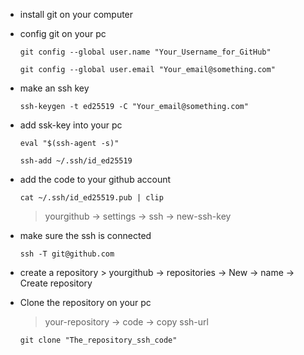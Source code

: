 
* install git on your computer

* config git on your pc
    ```
    git config --global user.name "Your_Username_for_GitHub"
    ```
    ```
    git config --global user.email "Your_email@something.com"
    ```

* make an ssh key
    ```
    ssh-keygen -t ed25519 -C "Your_email@something.com"
    ```

* add ssk-key into your pc
    ```
    eval "$(ssh-agent -s)"
    ```
    ```
    ssh-add ~/.ssh/id_ed25519
    ```

* add the code to your github account
    ```
    cat ~/.ssh/id_ed25519.pub | clip
    ```
    > yourgithub -> settings -> ssh -> new-ssh-key

* make sure the ssh is connected
    ```
    ssh -T git@github.com
    ```

* create a repository
        > yourgithub -> repositories -> New -> name -> Create repository
        
* Clone the repository on your pc
    > your-repository -> code -> copy ssh-url
    ```
    git clone "The_repository_ssh_code"
    ```